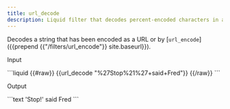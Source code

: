 ```yaml
---
title: url_decode
description: Liquid filter that decodes percent-encoded characters in a string.
---
```


Decodes a string that has been encoded as a URL or by [`url_encode`]({{prepend {{"/filters/url_encode"}} site.baseurl}}).

<p class="code-label">Input</p>
```liquid
{{#raw}}
{{url_decode "%27Stop%21%27+said+Fred"}}
{{/raw}}
```

<p class="code-label">Output</p>
```text
'Stop!' said Fred
```
